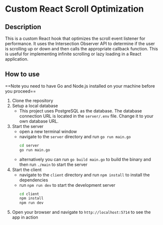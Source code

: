 # Custom React Scroll Optimization

## Description
This is a custom React hook that optimizes the scroll event listener for performance. It uses the Intersection Observer API to determine if the user is scrolling up or down and then calls the appropriate callback function. This is useful for implementing infinite scrolling or lazy loading in a React application.

## How to use
==Note you need to have Go and Node.js installed on your machine before you proceed== 
1. Clone the repository
2. Setup a local database
    - This project uses PostgreSQL as the database. The database connection URL is located in the `server/.env` file. Change it to your own database URL.
3. Start the server
    - open a new terminal window
    - navigate to the `server` directory and run `go run main.go`
        ```bash
        cd server
        go run main.go
        ```
    - alternatively you can run `go build main.go` to build the binary and then run `./main` to start the server
4. Start the client
    - navigate to the `client` directory and run `npm install` to install the dependencies
    - run `npm run dev` to start the development server
        ```bash
        cd client
        npm install
        npm run dev
        ```
5. Open your browser and navigate to `http://localhost:5714` to see the app in action
